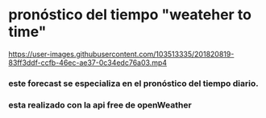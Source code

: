 # pronóstico del tiempo "weateher to time"



https://user-images.githubusercontent.com/103513335/201820819-83ff3ddf-ccfb-46ec-ae37-0c34edc76a03.mp4



### este forecast se especializa en el pronóstico del tiempo diario.

### esta realizado con la api free de openWeather 
